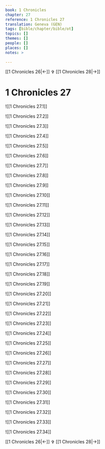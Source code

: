 ```yaml
---
book: 1 Chronicles
chapter: 27
reference: 1 Chronicles 27
translation: Geneva (GEN)
tags: [bible/chapter/bible/ot]
topics: []
themes: []
people: []
places: []
notes: >
  
---
```


[[1 Chronicles 26|<-]] ✞ [[1 Chronicles 28|->]]

# 1 Chronicles 27

![[1 Chronicles 27.1]]

![[1 Chronicles 27.2]]

![[1 Chronicles 27.3]]

![[1 Chronicles 27.4]]

![[1 Chronicles 27.5]]

![[1 Chronicles 27.6]]

![[1 Chronicles 27.7]]

![[1 Chronicles 27.8]]

![[1 Chronicles 27.9]]

![[1 Chronicles 27.10]]

![[1 Chronicles 27.11]]

![[1 Chronicles 27.12]]

![[1 Chronicles 27.13]]

![[1 Chronicles 27.14]]

![[1 Chronicles 27.15]]

![[1 Chronicles 27.16]]

![[1 Chronicles 27.17]]

![[1 Chronicles 27.18]]

![[1 Chronicles 27.19]]

![[1 Chronicles 27.20]]

![[1 Chronicles 27.21]]

![[1 Chronicles 27.22]]

![[1 Chronicles 27.23]]

![[1 Chronicles 27.24]]

![[1 Chronicles 27.25]]

![[1 Chronicles 27.26]]

![[1 Chronicles 27.27]]

![[1 Chronicles 27.28]]

![[1 Chronicles 27.29]]

![[1 Chronicles 27.30]]

![[1 Chronicles 27.31]]

![[1 Chronicles 27.32]]

![[1 Chronicles 27.33]]

![[1 Chronicles 27.34]]

[[1 Chronicles 26|<-]] ✞ [[1 Chronicles 28|->]]
